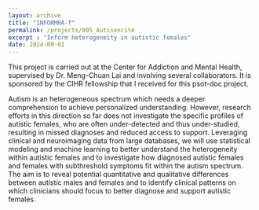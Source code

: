 ```yaml
---
layout: archive
title: "INFORMHA-f"
permalink: /projects/005_Autisencité
excerpt : "Inform heterogeneity in autistic females"
date: 2024-09-01
---
```


This project is carried out at the Center for Addiction and Mental Health, supervised by Dr. Meng-Chuan Lai and involving several collaborators. 
It is sponsored by the CIHR fellowship that I received for this psot-doc project.

Autism is an heterogeneous spectrum which needs a deeper comprehension to achieve personalized understanding. 
However, research efforts in this direction so far does not investigate the specific profiles of autistic females, who are often under-detected and thus under-studied, resulting in missed diagnoses and reduced access to support. 
Leveraging clinical and neuroimaging data from large databases, we will use statistical modeling and machine learning to better understand the heterogeneity within autistic females and to investigate how diagnosed autistic females and females with subthreshold symptoms fit within the autism spectrum. 
The aim is to reveal potential quantitative and qualitative differences between autistic males and females and to identify clinical patterns on which clinicians should focus to better diagnose and support autistic females. 